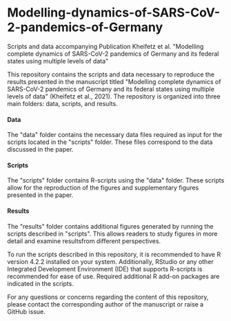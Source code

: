 # Modelling-dynamics-of-SARS-CoV-2-pandemics-of-Germany
Scripts and data accompanying Publication Kheifetz et al. "Modelling complete dynamics of SARS-CoV-2 pandemics of Germany and its federal states using multiple levels of data"


This repository contains the scripts and data necessary to reproduce the results presented in the manuscript titled "Modelling complete dynamics of SARS-CoV-2 pandemics of Germany and its federal states using multiple levels of data" (Kheifetz et al., 2021). The repository is organized into three main folders: data, scripts, and results.

#### Data

The "data" folder contains the necessary data files required as input for the scripts located in the "scripts" folder. These files correspond to the data discussed in the paper.

#### Scripts

The "scripts" folder contains R-scripts using the "data" folder. These scripts allow for the reproduction of the figures and supplementary figures presented in the paper.

#### Results

The "results" folder contains additional figures generated by running the scripts described in "scripts". This allows readers to study figures in more detail and examine resultsfrom different perspectives. 








To run the scripts described in this repository, it is recommended to have R version 4.2.2 installed on your system. Additionally, RStudio or any other Integrated Development Environment (IDE) that supports R-scripts is recommended for ease of use. Required additional R add-on packages are indicated in the scripts.

For any questions or concerns regarding the content of this repository, please contact the corresponding author of the manuscript or raise a GitHub issue.
